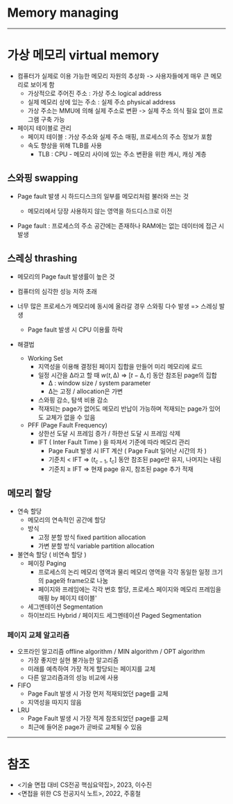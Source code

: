 # Memory managing

---

# 가상 메모리 virtual memory

- 컴퓨터가 실제로 이용 가능한 메모리 자원의 추상화 -> 사용자들에게 매우 큰 메모리로 보이게 함
    - 가상적으로 주어진 주소 : 가상 주소 logical address
    - 실제 메모리 상에 있는 주소 : 실제 주소 physical address
    - 가상 주소는 MMU에 의해 실제 주소로 변환 -> 실제 주소 의식 필요 없이 프로그램 구축 가능
- 페이지 테이블로 관리
    - 페이지 테이블 : 가상 주소와 실제 주소 매핑, 프로세스의 주소 정보가 포함
    - 속도 향상을 위해 TLB를 사용
        - TLB : CPU - 메모리 사이에 있는 주소 변환을 위한 캐시, 캐싱 계층

## 스와핑 swapping

- Page fault 발생 시 하드디스크의 일부를 메모리처럼 불러와 쓰는 것
  - 메모리에서 당장 사용하지 않는 영역을 하드디스크로 이전

- Page fault : 프로세스의 주소 공간에는 존재하나 RAM에는 없는 데이터에 접근 시 발생

## 스레싱 thrashing

- 메모리의 Page fault 발생률이 높은 것
- 컴퓨터의 심각한 성능 저하 초래
- 너무 많은 프로세스가 메모리에 동시에 올라갈 경우 스와핑 다수 발생 => 스레싱 발생
    - Page fault 발생 시 CPU 이용률 하락

- 해결법
    - Working Set
        - 지역성을 이용해 결정된 페이지 집합을 만들어 미리 메모리에 로드
        - 일정 시간을 ∆라고 할 때 $w(t, ∆)$ => $[t-∆, t]$ 동안 참조된 page의 집합
            - $∆$ : window size / system parameter
            - $∆$는 고정 / allocation은 가변
        - 스와핑 감소, 탐색 비용 감소
        - 적재되는 page가 없어도 메모리 반납이 가능하며 적재되는 page가 있어도 교체가 없을 수 있음
    - PFF (Page Fault Frequency)
        - 상한선 도달 시 프레임 증가 / 하한선 도달 시 프레임 삭제
        - IFT ( Inter Fault Time ) 을 따져서 기준에 따라 메모리 관리
            - Page Fault 발생 시 IFT 계산 ( Page Fault 일어난 시간의 차 )
            - 기준치 < IFT => ($t_{c-1}$, $t_{c}$] 동안 참조된 page만 유지, 나머지는 내림
            - 기준치 ≥ IFT => 현재 page 유지, 참조된 page 추가 적재 

## 메모리 할당
- 연속 할당
    - 메모리의 연속적인 공간에 할당
    - 방식
        - 고정 분할 방식 fixed partition allocation
        - 가변 분할 방식 variable partition allocation
- 불연속 할당 ( 비연속 할당 )
    - 페이징 Paging
        - 프로세스의 논리 메모리 영역과 물리 메모리 영역을 각각 동일한 일정 크기의 page와 frame으로 나눔
        - 페이지와 프레임에는 각각 번호 할당, 프로세스 페이지와 메모리 프레임을 매핑 by 페이지 테이블'
    - 세그멘테이션 Segmentation
    - 하이브리드 Hybrid / 페이지드 세그멘테이션 Paged Segmentation

### 페이지 교체 알고리즘
- 오프라인 알고리즘 offline algorithm / MIN algorithm / OPT algorithm
    - 가장 좋지만 실현 불가능한 알고리즘
    - 미래를 예측하여 가장 적게 할당되는 페이지를 교체
    - 다른 알고리즘과의 성능 비교에 사용
- FIFO
    - Page Fault 발생 시 가장 먼저 적재되었던 page를 교체
    - 지역성을 따지지 않음
- LRU
    - Page Fault 발생 시 가장 적게 참조되었던 page를 교체
    - 최근에 들어온 page가 곧바로 교체될 수 있음

---

# 참조

- <기술 면접 대비 CS전공 핵심요약집>, 2023, 이수진
- <면접을 위한 CS 전공지식 노트>, 2022, 주홍철